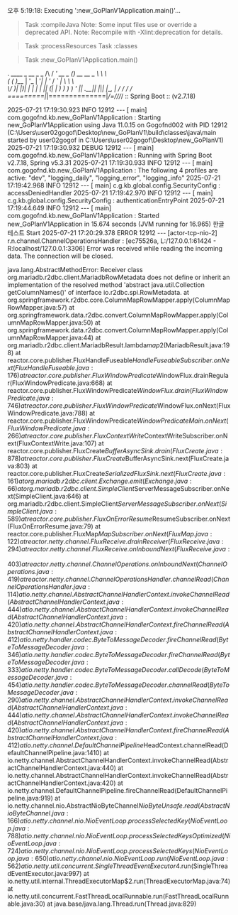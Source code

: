 오후 5:19:18: Executing ':new_GoPlanV1Application.main()'...


> Task :compileJava
Note: Some input files use or override a deprecated API.
Note: Recompile with -Xlint:deprecation for details.

> Task :processResources
> Task :classes

> Task :new_GoPlanV1Application.main()

  .   ____          _            __ _ _
 /\\ / ___'_ __ _ _(_)_ __  __ _ \ \ \ \
( ( )\___ | '_ | '_| | '_ \/ _` | \ \ \ \
 \\/  ___)| |_)| | | | | || (_| |  ) ) ) )
  '  |____| .__|_| |_|_| |_\__, | / / / /
 =========|_|==============|___/=/_/_/_/
 :: Spring Boot ::               (v2.7.18)

2025-07-21 17:19:30.923  INFO 12912 --- [           main] com.gogofnd.kb.new_GoPlanV1Application   : Starting new_GoPlanV1Application using Java 11.0.15 on Gogofnd002 with PID 12912 (C:\Users\user02gogof\Desktop\new_GoPlanV1\build\classes\java\main started by user02gogof in C:\Users\user02gogof\Desktop\new_GoPlanV1)
2025-07-21 17:19:30.932 DEBUG 12912 --- [           main] com.gogofnd.kb.new_GoPlanV1Application   : Running with Spring Boot v2.7.18, Spring v5.3.31
2025-07-21 17:19:30.933  INFO 12912 --- [           main] com.gogofnd.kb.new_GoPlanV1Application   : The following 4 profiles are active: "dev", "logging_daily", "logging_error", "logging_info"
2025-07-21 17:19:42.968  INFO 12912 --- [           main] c.g.kb.global.config.SecurityConfig      : accessDeniedHandler
2025-07-21 17:19:42.970  INFO 12912 --- [           main] c.g.kb.global.config.SecurityConfig      : authenticationEntryPoint
2025-07-21 17:19:44.649  INFO 12912 --- [           main] com.gogofnd.kb.new_GoPlanV1Application   : Started new_GoPlanV1Application in 15.674 seconds (JVM running for 16.965)
한글 테스트 Start
2025-07-21 17:20:29.378 ERROR 12912 --- [actor-tcp-nio-2] r.n.channel.ChannelOperationsHandler     : [ec75526a, L:/127.0.0.1:61424 - R:localhost/127.0.0.1:3306] Error was received while reading the incoming data. The connection will be closed.

java.lang.AbstractMethodError: Receiver class org.mariadb.r2dbc.client.MariadbRowMetadata does not define or inherit an implementation of the resolved method 'abstract java.util.Collection getColumnNames()' of interface io.r2dbc.spi.RowMetadata.
	at org.springframework.r2dbc.core.ColumnMapRowMapper.apply(ColumnMapRowMapper.java:57)
	at org.springframework.data.r2dbc.convert.ColumnMapRowMapper.apply(ColumnMapRowMapper.java:50)
	at org.springframework.data.r2dbc.convert.ColumnMapRowMapper.apply(ColumnMapRowMapper.java:44)
	at org.mariadb.r2dbc.client.MariadbResult.lambda$map$2(MariadbResult.java:198)
	at reactor.core.publisher.FluxHandleFuseable$HandleFuseableSubscriber.onNext(FluxHandleFuseable.java:176)
	at reactor.core.publisher.FluxWindowPredicate$WindowFlux.drainRegular(FluxWindowPredicate.java:668)
	at reactor.core.publisher.FluxWindowPredicate$WindowFlux.drain(FluxWindowPredicate.java:746)
	at reactor.core.publisher.FluxWindowPredicate$WindowFlux.onNext(FluxWindowPredicate.java:788)
	at reactor.core.publisher.FluxWindowPredicate$WindowPredicateMain.onNext(FluxWindowPredicate.java:266)
	at reactor.core.publisher.FluxContextWrite$ContextWriteSubscriber.onNext(FluxContextWrite.java:107)
	at reactor.core.publisher.FluxCreate$BufferAsyncSink.drain(FluxCreate.java:878)
	at reactor.core.publisher.FluxCreate$BufferAsyncSink.next(FluxCreate.java:803)
	at reactor.core.publisher.FluxCreate$SerializedFluxSink.next(FluxCreate.java:161)
	at org.mariadb.r2dbc.client.Exchange.emit(Exchange.java:66)
	at org.mariadb.r2dbc.client.SimpleClient$ServerMessageSubscriber.onNext(SimpleClient.java:646)
	at org.mariadb.r2dbc.client.SimpleClient$ServerMessageSubscriber.onNext(SimpleClient.java:589)
	at reactor.core.publisher.FluxOnErrorResume$ResumeSubscriber.onNext(FluxOnErrorResume.java:79)
	at reactor.core.publisher.FluxMap$MapSubscriber.onNext(FluxMap.java:122)
	at reactor.netty.channel.FluxReceive.drainReceiver(FluxReceive.java:294)
	at reactor.netty.channel.FluxReceive.onInboundNext(FluxReceive.java:403)
	at reactor.netty.channel.ChannelOperations.onInboundNext(ChannelOperations.java:419)
	at reactor.netty.channel.ChannelOperationsHandler.channelRead(ChannelOperationsHandler.java:114)
	at io.netty.channel.AbstractChannelHandlerContext.invokeChannelRead(AbstractChannelHandlerContext.java:444)
	at io.netty.channel.AbstractChannelHandlerContext.invokeChannelRead(AbstractChannelHandlerContext.java:420)
	at io.netty.channel.AbstractChannelHandlerContext.fireChannelRead(AbstractChannelHandlerContext.java:412)
	at io.netty.handler.codec.ByteToMessageDecoder.fireChannelRead(ByteToMessageDecoder.java:346)
	at io.netty.handler.codec.ByteToMessageDecoder.fireChannelRead(ByteToMessageDecoder.java:333)
	at io.netty.handler.codec.ByteToMessageDecoder.callDecode(ByteToMessageDecoder.java:454)
	at io.netty.handler.codec.ByteToMessageDecoder.channelRead(ByteToMessageDecoder.java:290)
	at io.netty.channel.AbstractChannelHandlerContext.invokeChannelRead(AbstractChannelHandlerContext.java:444)
	at io.netty.channel.AbstractChannelHandlerContext.invokeChannelRead(AbstractChannelHandlerContext.java:420)
	at io.netty.channel.AbstractChannelHandlerContext.fireChannelRead(AbstractChannelHandlerContext.java:412)
	at io.netty.channel.DefaultChannelPipeline$HeadContext.channelRead(DefaultChannelPipeline.java:1410)
	at io.netty.channel.AbstractChannelHandlerContext.invokeChannelRead(AbstractChannelHandlerContext.java:440)
	at io.netty.channel.AbstractChannelHandlerContext.invokeChannelRead(AbstractChannelHandlerContext.java:420)
	at io.netty.channel.DefaultChannelPipeline.fireChannelRead(DefaultChannelPipeline.java:919)
	at io.netty.channel.nio.AbstractNioByteChannel$NioByteUnsafe.read(AbstractNioByteChannel.java:166)
	at io.netty.channel.nio.NioEventLoop.processSelectedKey(NioEventLoop.java:788)
	at io.netty.channel.nio.NioEventLoop.processSelectedKeysOptimized(NioEventLoop.java:724)
	at io.netty.channel.nio.NioEventLoop.processSelectedKeys(NioEventLoop.java:650)
	at io.netty.channel.nio.NioEventLoop.run(NioEventLoop.java:562)
	at io.netty.util.concurrent.SingleThreadEventExecutor$4.run(SingleThreadEventExecutor.java:997)
	at io.netty.util.internal.ThreadExecutorMap$2.run(ThreadExecutorMap.java:74)
	at io.netty.util.concurrent.FastThreadLocalRunnable.run(FastThreadLocalRunnable.java:30)
	at java.base/java.lang.Thread.run(Thread.java:829)

